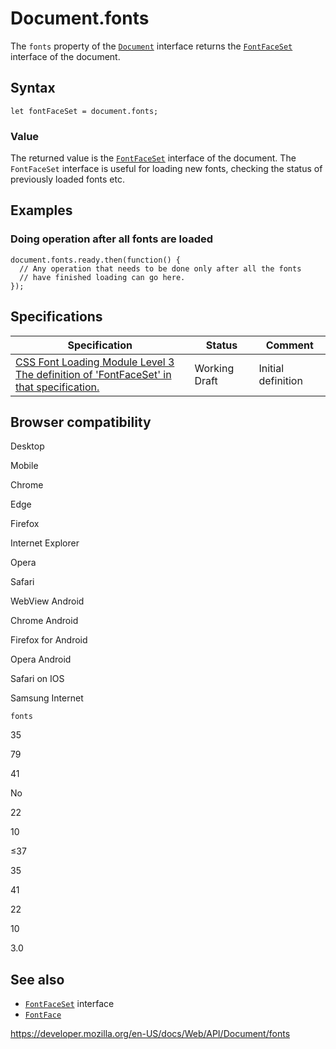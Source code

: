 # Document.fonts

The `fonts` property of the [`Document`](../document) interface returns the [`FontFaceSet`](../fontfaceset) interface of the document.

## Syntax

    let fontFaceSet = document.fonts;

### Value

The returned value is the [`FontFaceSet`](../fontfaceset) interface of the document. The `FontFaceSet` interface is useful for loading new fonts, checking the status of previously loaded fonts etc.

## Examples

### Doing operation after all fonts are loaded

    document.fonts.ready.then(function() {
      // Any operation that needs to be done only after all the fonts
      // have finished loading can go here.
    });

## Specifications

<table><thead><tr class="header"><th>Specification</th><th>Status</th><th>Comment</th></tr></thead><tbody><tr class="odd"><td><a href="https://drafts.csswg.org/css-font-loading/#FontFaceSet-interface">CSS Font Loading Module Level 3<br />
<span class="small">The definition of 'FontFaceSet' in that specification.</span></a></td><td><span class="spec-wd">Working Draft</span></td><td>Initial definition</td></tr></tbody></table>

## Browser compatibility

Desktop

Mobile

Chrome

Edge

Firefox

Internet Explorer

Opera

Safari

WebView Android

Chrome Android

Firefox for Android

Opera Android

Safari on IOS

Samsung Internet

`fonts`

35

79

41

No

22

10

≤37

35

41

22

10

3.0

## See also

- [`FontFaceSet`](../fontfaceset) interface
- [`FontFace`](../fontface)

<a href="https://developer.mozilla.org/en-US/docs/Web/API/Document/fonts" class="_attribution-link">https://developer.mozilla.org/en-US/docs/Web/API/Document/fonts</a>
